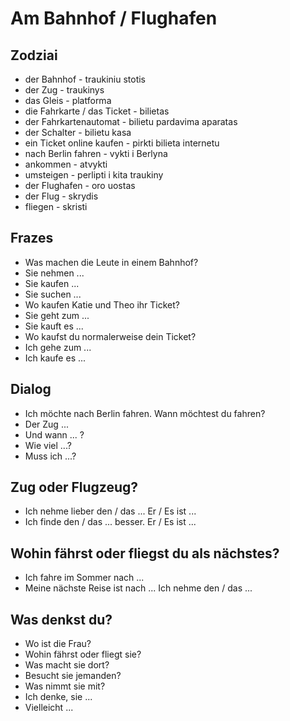 # Am Bahnhof / Flughafen

## Zodziai

- der Bahnhof - traukiniu stotis
- der Zug - traukinys
- das Gleis - platforma
- die Fahrkarte / das Ticket - bilietas
- der Fahrkartenautomat - bilietu pardavima aparatas
- der Schalter - bilietu kasa
- ein Ticket online kaufen - pirkti bilieta internetu
- nach Berlin fahren - vykti i Berlyna
- ankommen - atvykti
- umsteigen - perlipti i kita traukiny
- der Flughafen - oro uostas
- der Flug - skrydis
- fliegen - skristi

## Frazes

- Was machen die Leute in einem Bahnhof?
- Sie nehmen ...
- Sie kaufen ...
- Sie suchen ...
- Wo kaufen Katie und Theo ihr Ticket?
- Sie geht zum ...
- Sie kauft es ...
- Wo kaufst du normalerweise dein Ticket?
- Ich gehe zum ...
- Ich kaufe es ...

## Dialog

- Ich möchte nach Berlin fahren. Wann möchtest du fahren?
- Der Zug ...
- Und wann ... ?
- Wie viel ...?
- Muss ich ...?

## Zug oder Flugzeug?

- Ich nehme lieber den / das ... Er / Es ist ...
- Ich finde den / das ... besser. Er / Es ist ...

## Wohin fährst oder fliegst du als nächstes?

- Ich fahre im Sommer nach ...
- Meine nächste Reise ist nach ... Ich nehme den / das ...

## Was denkst du? 

- Wo ist die Frau?
- Wohin fährst oder fliegt sie?
- Was macht sie dort?
- Besucht sie jemanden?
- Was nimmt sie mit?
- Ich denke, sie ...
- Vielleicht ...
